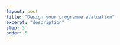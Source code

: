 ```yaml
---
layout: post
title: "Design your programme evaluation"
excerpt: "description"
step: 3
order: 5
---
```


